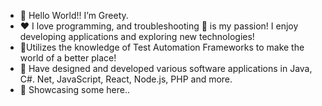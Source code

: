 - 👋 Hello World!! I’m Greety.
- :hearts: I love programming, and troubleshooting :bug: is my passion! I enjoy developing applications and exploring new technologies!
- 🎨Utilizes the knowledge of Test Automation Frameworks to make the world of a better place!
- :confetti_ball: Have designed and developed various software applications in Java, C#. Net, JavaScript, React, Node.js, PHP and more.
- 👀 Showcasing some here..


<!---
grjr/grjr is a ✨ special ✨ repository because its `README.md` (this file) appears on your GitHub profile.
You can click the Preview link to take a look at your changes.
--->
